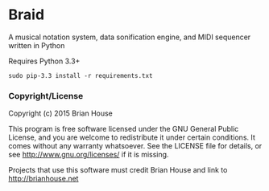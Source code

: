 Braid
=====

A musical notation system, data sonification engine, and MIDI sequencer written in Python


Requires Python 3.3+

    sudo pip-3.3 install -r requirements.txt


### Copyright/License

Copyright (c) 2015 Brian House

This program is free software licensed under the GNU General Public License, and you are welcome to redistribute it under certain conditions. It comes without any warranty whatsoever. See the LICENSE file for details, or see <http://www.gnu.org/licenses/> if it is missing.

Projects that use this software must credit Brian House and link to http://brianhouse.net

